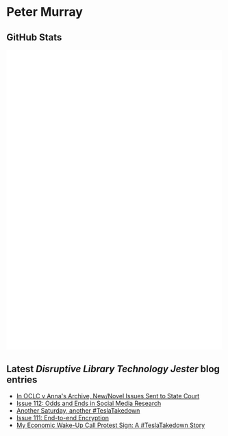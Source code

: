 # Peter Murray

## GitHub Stats
![Metrics](/github-metrics.svg)


## Latest _Disruptive Library Technology Jester_ blog entries
<!-- BLOG-POST-LIST:START -->
- [In OCLC v Anna&#39;s Archive, New/Novel Issues Sent to State Court](https://dltj.org/article/oclc-v-annasarchive-certified-to-ohio-court)
- [Issue 112: Odds and Ends in Social Media Research](https://dltj.org/article/issue-112-social-media-research)
- [Another Saturday, another #TeslaTakedown](https://dltj.org/article/tesla-takedown-march-15)
- [Issue 111: End-to-end Encryption](https://dltj.org/article/issue-111-end-to-end-encryption)
- [My Economic Wake-Up Call Protest Sign: A #TeslaTakedown Story](https://dltj.org/article/tesla-takedown-march-8)
<!-- BLOG-POST-LIST:END -->


[LinkedIn]: https://www.linkedin.com/in/datagazetteer "LinkedIn"
[Twitter]: https://twitter.com/DataG "Twitter"
[blog]: https://dltj.org/ "Blog"
